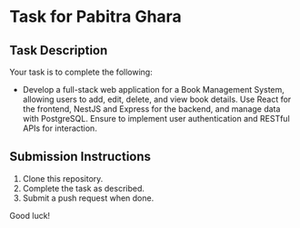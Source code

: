 # Task for Pabitra Ghara

## Task Description
Your task is to complete the following:
- Develop a full-stack web application for a Book Management System, allowing users to add, edit, delete, and view book details. Use React for the frontend, NestJS and Express for the backend, and manage data with PostgreSQL. Ensure to implement user authentication and RESTful APIs for interaction.

## Submission Instructions
1. Clone this repository.
2. Complete the task as described.
3. Submit a push request when done.

Good luck!
